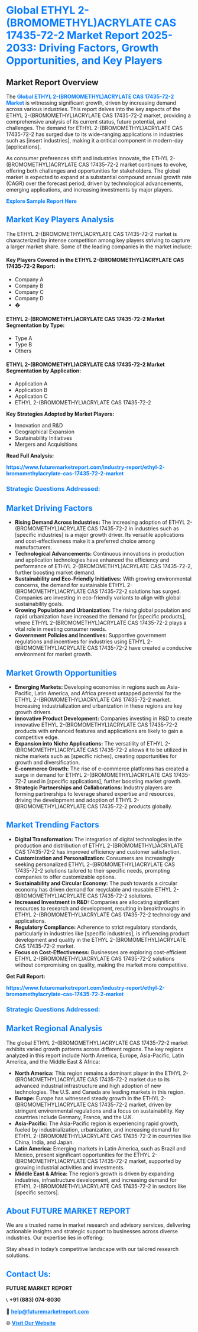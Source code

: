 <h1 style="color: #007BFF;">Global ETHYL 2-(BROMOMETHYL)ACRYLATE CAS 17435-72-2 Market Report 2025-2033: Driving Factors, Growth Opportunities, and Key Players</h1>

<section id="overview">
<h2>Market Report Overview</h2>
<p>The <a href="https://www.futuremarketreport.com/industry-report/ethyl-2-bromomethylacrylate-cas-17435-72-2-market" style="color: #007BFF; text-decoration: none;"><strong>Global ETHYL 2-(BROMOMETHYL)ACRYLATE CAS 17435-72-2 Market</strong></a> is witnessing significant growth, driven by increasing demand across various industries. This report delves into the key aspects of the ETHYL 2-(BROMOMETHYL)ACRYLATE CAS 17435-72-2 market, providing a comprehensive analysis of its current status, future potential, and challenges. The demand for ETHYL 2-(BROMOMETHYL)ACRYLATE CAS 17435-72-2 has surged due to its wide-ranging applications in industries such as [insert industries], making it a critical component in modern-day [applications].</p>
<p>As consumer preferences shift and industries innovate, the ETHYL 2-(BROMOMETHYL)ACRYLATE CAS 17435-72-2 market continues to evolve, offering both challenges and opportunities for stakeholders. The global market is expected to expand at a substantial compound annual growth rate (CAGR) over the forecast period, driven by technological advancements, emerging applications, and increasing investments by major players.</p>
</section>

<section id="overview">
<p><a href="https://www.futuremarketreport.com/request-sample/reportId=112782" style="color: #007BFF; text-decoration: none;"><strong>Explore Sample Report Here</strong></a></p>
</section>

<section id="key-players">
<h2 style="color: #007BFF;">Market Key Players Analysis</h2>
<p>The ETHYL 2-(BROMOMETHYL)ACRYLATE CAS 17435-72-2 market is characterized by intense competition among key players striving to capture a larger market share. Some of the leading companies in the market include:</p>
<h4>Key Players Covered in the ETHYL 2-(BROMOMETHYL)ACRYLATE CAS 17435-72-2 Report:</h4>
<ul><li>Company A</li><li>Company B</li><li>Company C</li><li>Company D</li><li>�</li></ul>
<h4>ETHYL 2-(BROMOMETHYL)ACRYLATE CAS 17435-72-2 Market Segmentation by Type:</h4>
<ul><li>Type A</li><li>Type B</li><li>Others</li></ul>

<h4>ETHYL 2-(BROMOMETHYL)ACRYLATE CAS 17435-72-2 Market Segmentation by Application:</h4>
<ul><li>Application A</li><li>Application B</li><li>Application C</li><li>ETHYL 2-(BROMOMETHYL)ACRYLATE CAS 17435-72-2</li></ul>
<p><strong>Key Strategies Adopted by Market Players:</strong></p>
<ul>
<li>Innovation and R&D</li>
<li>Geographical Expansion</li>
<li>Sustainability Initiatives</li>
<li>Mergers and Acquisitions</li>
</ul>
</section>

<section>
<p><strong>Read Full Analysis: </strong></p><a href="https://www.futuremarketreport.com/industry-report/ethyl-2-bromomethylacrylate-cas-17435-72-2-market" style="color: #007BFF; text-decoration: none;"><strong>https://www.futuremarketreport.com/industry-report/ethyl-2-bromomethylacrylate-cas-17435-72-2-market</strong></a>
<h3 style="color: #007BFF;">Strategic Questions Addressed:</h3>
</section>

<section id="driving-factors">
<h2 style="color: #007BFF;">Market Driving Factors</h2>
<ul>
<li><strong>Rising Demand Across Industries:</strong> The increasing adoption of ETHYL 2-(BROMOMETHYL)ACRYLATE CAS 17435-72-2 in industries such as [specific industries] is a major growth driver. Its versatile applications and cost-effectiveness make it a preferred choice among manufacturers.</li>
<li><strong>Technological Advancements:</strong> Continuous innovations in production and application technologies have enhanced the efficiency and performance of ETHYL 2-(BROMOMETHYL)ACRYLATE CAS 17435-72-2, further boosting market demand.</li>
<li><strong>Sustainability and Eco-Friendly Initiatives:</strong> With growing environmental concerns, the demand for sustainable ETHYL 2-(BROMOMETHYL)ACRYLATE CAS 17435-72-2 solutions has surged. Companies are investing in eco-friendly variants to align with global sustainability goals.</li>
<li><strong>Growing Population and Urbanization:</strong> The rising global population and rapid urbanization have increased the demand for [specific products], where ETHYL 2-(BROMOMETHYL)ACRYLATE CAS 17435-72-2 plays a vital role in meeting consumer needs.</li>
<li><strong>Government Policies and Incentives:</strong> Supportive government regulations and incentives for industries using ETHYL 2-(BROMOMETHYL)ACRYLATE CAS 17435-72-2 have created a conducive environment for market growth.</li>
</ul>
</section>

<section id="growth-opportunities">
<h2 style="color: #007BFF;">Market Growth Opportunities</h2>
<ul>
<li><strong>Emerging Markets:</strong> Developing economies in regions such as Asia-Pacific, Latin America, and Africa present untapped potential for the ETHYL 2-(BROMOMETHYL)ACRYLATE CAS 17435-72-2 market. Increasing industrialization and urbanization in these regions are key growth drivers.</li>
<li><strong>Innovative Product Development:</strong> Companies investing in R&D to create innovative ETHYL 2-(BROMOMETHYL)ACRYLATE CAS 17435-72-2 products with enhanced features and applications are likely to gain a competitive edge.</li>
<li><strong>Expansion into Niche Applications:</strong> The versatility of ETHYL 2-(BROMOMETHYL)ACRYLATE CAS 17435-72-2 allows it to be utilized in niche markets such as [specific niches], creating opportunities for growth and diversification.</li>
<li><strong>E-commerce Growth:</strong> The rise of e-commerce platforms has created a surge in demand for ETHYL 2-(BROMOMETHYL)ACRYLATE CAS 17435-72-2 used in [specific applications], further boosting market growth.</li>
<li><strong>Strategic Partnerships and Collaborations:</strong> Industry players are forming partnerships to leverage shared expertise and resources, driving the development and adoption of ETHYL 2-(BROMOMETHYL)ACRYLATE CAS 17435-72-2 products globally.</li>
</ul>
</section>

<section id="trending-factors">
<h2 style="color: #007BFF;">Market Trending Factors</h2>
<ul>
<li><strong>Digital Transformation:</strong> The integration of digital technologies in the production and distribution of ETHYL 2-(BROMOMETHYL)ACRYLATE CAS 17435-72-2 has improved efficiency and customer satisfaction.</li>
<li><strong>Customization and Personalization:</strong> Consumers are increasingly seeking personalized ETHYL 2-(BROMOMETHYL)ACRYLATE CAS 17435-72-2 solutions tailored to their specific needs, prompting companies to offer customizable options.</li>
<li><strong>Sustainability and Circular Economy:</strong> The push towards a circular economy has driven demand for recyclable and reusable ETHYL 2-(BROMOMETHYL)ACRYLATE CAS 17435-72-2 solutions.</li>
<li><strong>Increased Investment in R&D:</strong> Companies are allocating significant resources to research and development, resulting in breakthroughs in ETHYL 2-(BROMOMETHYL)ACRYLATE CAS 17435-72-2 technology and applications.</li>
<li><strong>Regulatory Compliance:</strong> Adherence to strict regulatory standards, particularly in industries like [specific industries], is influencing product development and quality in the ETHYL 2-(BROMOMETHYL)ACRYLATE CAS 17435-72-2 market.</li>
<li><strong>Focus on Cost-Effectiveness:</strong> Businesses are exploring cost-efficient ETHYL 2-(BROMOMETHYL)ACRYLATE CAS 17435-72-2 solutions without compromising on quality, making the market more competitive.</li>
</ul>
</section>

<section>
<p><strong>Get Full Report: </strong></p><a href="https://www.futuremarketreport.com/industry-report/ethyl-2-bromomethylacrylate-cas-17435-72-2-market" style="color: #007BFF; text-decoration: none;"><strong>https://www.futuremarketreport.com/industry-report/ethyl-2-bromomethylacrylate-cas-17435-72-2-market</strong></a>
<h3 style="color: #007BFF;">Strategic Questions Addressed:</h3>
</section>


<section id="regional-analysis">
<h2 style="color: #007BFF;">Market Regional Analysis</h2>
<p>The global ETHYL 2-(BROMOMETHYL)ACRYLATE CAS 17435-72-2 market exhibits varied growth patterns across different regions. The key regions analyzed in this report include North America, Europe, Asia-Pacific, Latin America, and the Middle East & Africa:</p>
<ul>
<li><strong>North America:</strong> This region remains a dominant player in the ETHYL 2-(BROMOMETHYL)ACRYLATE CAS 17435-72-2 market due to its advanced industrial infrastructure and high adoption of new technologies. The U.S. and Canada are leading markets in this region.</li>
<li><strong>Europe:</strong> Europe has witnessed steady growth in the ETHYL 2-(BROMOMETHYL)ACRYLATE CAS 17435-72-2 market, driven by stringent environmental regulations and a focus on sustainability. Key countries include Germany, France, and the U.K.</li>
<li><strong>Asia-Pacific:</strong> The Asia-Pacific region is experiencing rapid growth, fueled by industrialization, urbanization, and increasing demand for ETHYL 2-(BROMOMETHYL)ACRYLATE CAS 17435-72-2 in countries like China, India, and Japan.</li>
<li><strong>Latin America:</strong> Emerging markets in Latin America, such as Brazil and Mexico, present significant opportunities for the ETHYL 2-(BROMOMETHYL)ACRYLATE CAS 17435-72-2 market, supported by growing industrial activities and investments.</li>
<li><strong>Middle East & Africa:</strong> The region’s growth is driven by expanding industries, infrastructure development, and increasing demand for ETHYL 2-(BROMOMETHYL)ACRYLATE CAS 17435-72-2 in sectors like [specific sectors].</li>
</ul>
</section>

<footer>
<h2 style="color: #007BFF;">About FUTURE MARKET REPORT</h2>
<p>We are a trusted name in market research and advisory services, delivering actionable insights and strategic support to businesses across diverse industries. Our expertise lies in offering:</p>

<p>Stay ahead in today’s competitive landscape with our tailored research solutions.</p>

<h2 style="color: #007BFF;">Contact Us:</h2>
<p><strong>FUTURE MARKET REPORT</strong></p>
<p>📞 <strong>+91 (883) 074-8030</strong></p>
<p>📧 <strong><a href="mailto:help@futuremarketreport.com" style="color: #007BFF;">help@futuremarketreport.com</a></strong></p>
<p>🌐 <strong><a href="https://www.futuremarketreport.com/" style="color: #007BFF;">Visit Our Website</a></strong></p>
</footer>